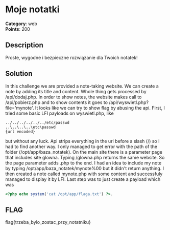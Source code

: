 # Moje notatki
**Category**: web \
**Points**: 200

## Description
Proste, wygodne i bezpieczne rozwiązanie dla Twoich notatek!

## Solution
In this challenge we are provided a note-taking website. We can create a note by adding its title and content. Whole thing gets processed by /api/dodaj.php. In order to show notes, the website makes call to /api/pobierz.php and to show contents it goes to /api/wyswietl.php?file='mynote'. It looks like we can try to show flag by abusing the api. First, I tried some basic LFI payloads on wyswietl.php, like
```
../../../../../../etc/passwd
..\..\..\..\etc\passwd
{url encoded}
```

but without any luck. Api strips everything in the url before a slash (/) so I had to find another way. I only managed to get error with the path of the folder (/opt/app/baza_notatek). On the main site there is a parameter page that includes site glowna. Typing /glowna.php returns the same website. So the page parameter adds .php to the end. I had an idea to include my note by typing /opt/app/baza_notatek/mynote%00 but it didn't return anything. I then created a note called mynote.php with some content and successfuly managed to display it by LFI. Last step was to just create a payload which was 
```php
<?php echo system('cat /opt/app/flaga.txt') ?>.
```

## FLAG
flag{trzeba_bylo_zostac_przy_notatniku}